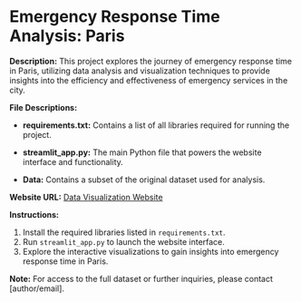 # **Emergency Response Time Analysis: Paris**

**Description:** This project explores the journey of emergency response time in Paris, utilizing data analysis and visualization techniques to provide insights into the efficiency and effectiveness of emergency services in the city.

**File Descriptions:**

- **requirements.txt:**
  Contains a list of all libraries required for running the project.
  
- **streamlit_app.py:**
  The main Python file that powers the website interface and functionality.
  
- **Data:**
  Contains a subset of the original dataset used for analysis.

**Website URL:**
[Data Visualization Website](https://data-viz-cdqntgrtznrto5kvpm4683.streamlit.app/)

**Instructions:**

1. Install the required libraries listed in `requirements.txt`.
2. Run `streamlit_app.py` to launch the website interface.
3. Explore the interactive visualizations to gain insights into emergency response time in Paris.

**Note:**
For access to the full dataset or further inquiries, please contact [author/email].

